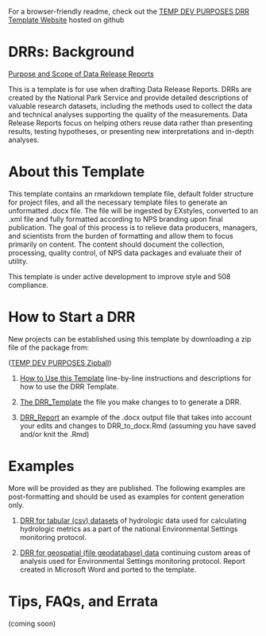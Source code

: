 For a browser-friendly readme, check out the [TEMP DEV PURPOSES DRR Template Website](https://roblbaker.github.io/DRR_Template_Working) hosted on github

# DRRs: Background

[Purpose and Scope of Data Release Reports](vignettes/PurposeAndScope.html)

This is a template is for use when drafting Data Release Reports. DRRs are created by the National Park Service and provide detailed descriptions of valuable research datasets, including the methods used to collect the data and technical analyses supporting the quality of the measurements. Data Release Reports focus on helping others reuse data rather than presenting results, testing hypotheses, or presenting new interpretations and in-depth analyses. 

# About this Template
This template contains an rmarkdown template file, default folder structure for project files, and all the necessary template files to generate an unformatted .docx file. The file will be ingested by EXstyles, converted to an .xml file and fully formatted according to NPS branding upon final publication. The goal of this process is to relieve data producers, managers, and scientists from the burden of formatting and allow them to focus primarily on content. The content should document the collection, processing, quality control, of NPS data packages and evaluate their of utility. 

This template is under active development to improve style and 508 compliance.

# How to Start a DRR
New projects can be established using this template by downloading a zip file of the package from: <!--[This Link](https://github.com/nationalparkservice/IMD_DRR_Template/zipball/master) -->

([TEMP DEV PURPOSES Zipball](https://github.com/RobLBaker/DRR_Template_Working/zipball/master))

1. [How to Use this Template](vignettes/HowToUseThisTemplate.html) line-by-line instructions and descriptions for how to use the DRR Template.

2. [The DRR_Template](DRR_to_docx.Rmd) the file you make changes to to generate a DRR.

3. [DRR_Report](DRR_to_docx.docx) an example of the .docx output file that takes into account your edits and changes to DRR_to_docx.Rmd (assuming you have saved and/or knit the .Rmd) 

# Examples
More will be provided as they are published. The following examples are post-formatting and should be used as examples for content generation only.

1. [DRR for tabular (csv) datasets](vignettes/DRAFT_2019_Report_NationalMeanDailyFlowsDataSummary.html) of hydrologic data used for calculating hydrologic metrics as a part of the national Environmental Settings monitoring protocol. 
    
2. [DRR for geospatial (file geodatabase) data](vignettes/NPS-NRSS-DRR-2020-1.html) continuing custom areas of analysis used for Environmental Settings monitoring protocol. Report created in Microsoft Word and ported to the template.

# Tips, FAQs, and Errata 
(coming soon)

